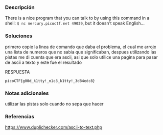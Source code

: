 ### Descripción 
There is a nice program that you can talk to by using this command in a shell: `$ nc mercury.picoctf.net 49039`, but it doesn't speak English...
### Soluciones

primero copie la linea de comando que daba el problema, el cual me arrojo una lista de numeros que no sabia que significaban, despues utilizando las pistas me di cuenta que era ascii, asi que solo utilice una pagina para pasar de ascii a texto y este fue el resultado

RESPUESTA

```
picoCTF{g00d_k1tty!_n1c3_k1tty!_3d84edc8}
```


### Notas adicionales 

utilizar las pistas solo cuando no sepa que hacer 

### Referencias 
https://www.duplichecker.com/ascii-to-text.php
